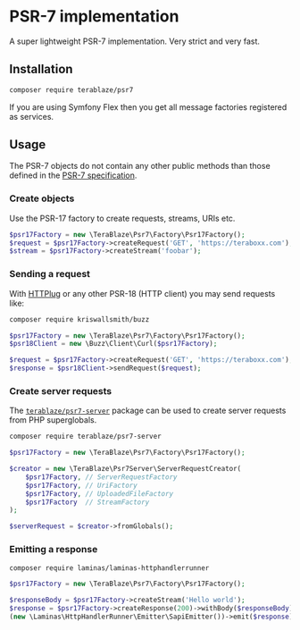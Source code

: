 # PSR-7 implementation

A super lightweight PSR-7 implementation. Very strict and very fast.

## Installation

```bash
composer require terablaze/psr7
```

If you are using Symfony Flex then you get all message factories registered as services.

## Usage

The PSR-7 objects do not contain any other public methods than those defined in
the [PSR-7 specification](https://www.php-fig.org/psr/psr-7/).

### Create objects

Use the PSR-17 factory to create requests, streams, URIs etc.

```php
$psr17Factory = new \TeraBlaze\Psr7\Factory\Psr17Factory();
$request = $psr17Factory->createRequest('GET', 'https://teraboxx.com');
$stream = $psr17Factory->createStream('foobar');
```

### Sending a request

With [HTTPlug](http://httplug.io/) or any other PSR-18 (HTTP client) you may send
requests like:

```bash
composer require kriswallsmith/buzz
```

```php
$psr17Factory = new \TeraBlaze\Psr7\Factory\Psr17Factory();
$psr18Client = new \Buzz\Client\Curl($psr17Factory);

$request = $psr17Factory->createRequest('GET', 'https://teraboxx.com');
$response = $psr18Client->sendRequest($request);
```

### Create server requests
The [`terablaze/psr7-server`](https://github.com/terablaze/psr7-server) package can be used
to create server requests from PHP superglobals.

```bash
composer require terablaze/psr7-server
```

```php
$psr17Factory = new \TeraBlaze\Psr7\Factory\Psr17Factory();

$creator = new \TeraBlaze\Psr7Server\ServerRequestCreator(
    $psr17Factory, // ServerRequestFactory
    $psr17Factory, // UriFactory
    $psr17Factory, // UploadedFileFactory
    $psr17Factory  // StreamFactory
);

$serverRequest = $creator->fromGlobals();
```

### Emitting a response

```bash
composer require laminas/laminas-httphandlerrunner
```

```php
$psr17Factory = new \TeraBlaze\Psr7\Factory\Psr17Factory();

$responseBody = $psr17Factory->createStream('Hello world');
$response = $psr17Factory->createResponse(200)->withBody($responseBody);
(new \Laminas\HttpHandlerRunner\Emitter\SapiEmitter())->emit($response);
```

